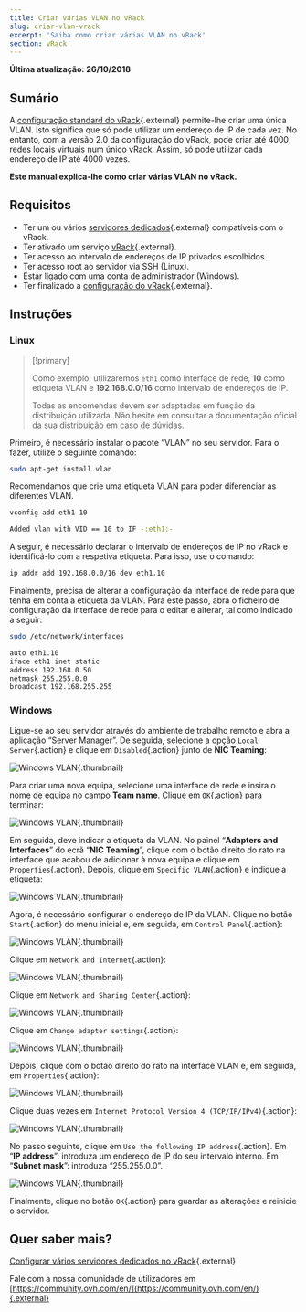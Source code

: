 ```yaml
---
title: Criar várias VLAN no vRack
slug: criar-vlan-vrack
excerpt: 'Saiba como criar várias VLAN no vRack'
section: vRack
---
```


**Última atualização: 26/10/2018**

## Sumário

A [configuração standard do vRack](https://docs.ovh.com/pt/dedicated/configurar-varios-servidores-dedicados-no-vrack/){.external} permite-lhe criar uma única VLAN. Isto significa que só pode utilizar um endereço de IP de cada vez. No entanto, com a versão 2.0 da configuração do vRack, pode criar até 4000 redes locais virtuais num único vRack. Assim, só pode utilizar cada endereço de IP até 4000 vezes.

**Este manual explica-lhe como criar várias VLAN no vRack.**


## Requisitos

- Ter um ou vários [servidores dedicados](https://www.ovh.pt/servidores_dedicados/){.external} compatíveis com o vRack.
- Ter ativado um serviço [vRack](https://www.ovh.pt/solucoes/vrack/){.external}.
- Ter acesso ao intervalo de endereços de IP privados escolhidos.
- Ter acesso root ao servidor via SSH (Linux).
- Estar ligado com uma conta de administrador (Windows).
- Ter finalizado a [configuração do vRack](https://docs.ovh.com/pt/dedicated/configurar-varios-servidores-dedicados-no-vrack/){.external}.


## Instruções

### Linux

> [!primary]
>
> Como exemplo, utilizaremos `eth1` como interface de rede, **10** como etiqueta VLAN e **192.168.0.0/16** como intervalo de endereços de IP. 
>
> Todas as encomendas devem ser adaptadas em função da distribuição utilizada. Não hesite em consultar a documentação oficial da sua distribuição em caso de dúvidas.
>

Primeiro, é necessário instalar o pacote “VLAN” no seu servidor. Para o fazer, utilize o seguinte comando:

```sh
sudo apt-get install vlan
```

Recomendamos que crie uma etiqueta VLAN para poder diferenciar as diferentes VLAN.

```sh
vconfig add eth1 10

Added vlan with VID == 10 to IF -:eth1:-
```

A seguir, é necessário declarar o intervalo de endereços de IP no vRack e identificá-lo com a respetiva etiqueta. Para isso, use o comando:

```sh
ip addr add 192.168.0.0/16 dev eth1.10
```

Finalmente, precisa de alterar a configuração da interface de rede para que tenha em conta a etiqueta da VLAN. Para este passo, abra o ficheiro de configuração da interface de rede para o editar e alterar, tal como indicado a seguir:

```sh
sudo /etc/network/interfaces

auto eth1.10
iface eth1 inet static
address 192.168.0.50
netmask 255.255.0.0
broadcast 192.168.255.255
```

### Windows

Ligue-se ao seu servidor através do ambiente de trabalho remoto e abra a aplicação “Server Manager”. De seguida, selecione a opção `Local Server`{.action} e clique em `Disabled`{.action} junto de **NIC Teaming**:

![Windows VLAN](images/vrack2-windows-01.png){.thumbnail}

Para criar uma nova equipa, selecione uma interface de rede e insira o nome de equipa no campo **Team name**. Clique em `OK`{.action} para terminar:

![Windows VLAN](images/vrack2-windows-02.png){.thumbnail}

Em seguida, deve indicar a etiqueta da VLAN. No painel “**Adapters and Interfaces**” do ecrã “**NIC Teaming**”, clique com o botão direito do rato na interface que acabou de adicionar à nova equipa e clique em `Properties`{.action}. Depois, clique em `Specific VLAN`{.action} e indique a etiqueta:

![Windows VLAN](images/vrack2-windows-03.png){.thumbnail}

Agora, é necessário configurar o endereço de IP da VLAN. Clique no botão `Start`{.action} do menu inicial e, em seguida, em `Control Panel`{.action}:

![Windows VLAN](images/vrack2-windows-04.png){.thumbnail}

Clique em `Network and Internet`{.action}:

![Windows VLAN](images/vrack2-windows-05.png){.thumbnail}

Clique em `Network and Sharing Center`{.action}:

![Windows VLAN](images/vrack2-windows-06.png){.thumbnail}

Clique em `Change adapter settings`{.action}:

![Windows VLAN](images/vrack2-windows-07.png){.thumbnail}

Depois, clique com o botão direito do rato na interface VLAN e, em seguida, em `Properties`{.action}:

![Windows VLAN](images/vrack2-windows-08.png){.thumbnail}

Clique duas vezes em `Internet Protocol Version 4 (TCP/IP/IPv4)`{.action}:

![Windows VLAN](images/vrack2-windows-09.png){.thumbnail}

No passo seguinte, clique em `Use the following IP address`{.action}. Em “**IP address**”: introduza um endereço de IP do seu intervalo interno. Em “**Subnet mask**”: introduza “255.255.0.0”.

![Windows VLAN](images/vrack2-windows-10.png){.thumbnail}

Finalmente, clique no botão `OK`{.action} para guardar as alterações e reinicie o servidor.

## Quer saber mais?

[Configurar vários servidores dedicados no vRack](https://docs.ovh.com/pt/dedicated/configurar-varios-servidores-dedicados-no-vrack/){.external}

Fale com a nossa comunidade de utilizadores em [https://community.ovh.com/en/](https://community.ovh.com/en/){.external}